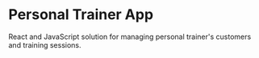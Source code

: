 # Personal Trainer App

React and JavaScript solution for managing personal trainer's customers and training sessions.

